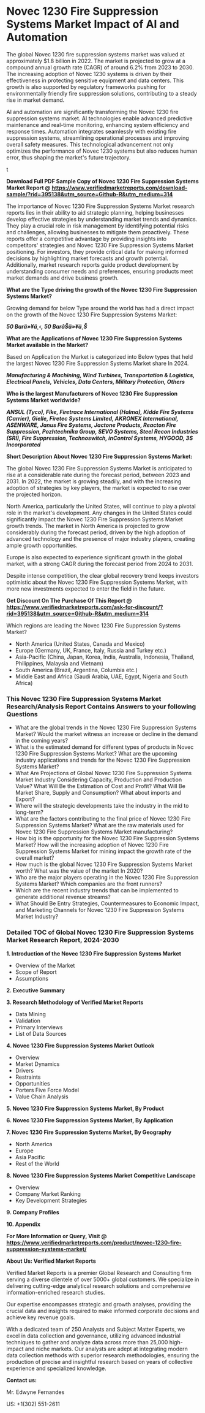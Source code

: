 <meta name="title" content="Global Novec 1230 Fire Suppression Systems Market Impact of AI and Automation"><meta name="description" content="The global Novec 1230 fire suppression systems market was valued at approximately $1.8 billion in 2022. The market is projected to grow at a compound annual growth rat"><meta name="title" content="Novec 1230 Fire Suppression Systems Market Size, Share, Scope, Trends, Growth, Opportunities, Analysis, Forecast"><h1>Novec 1230 Fire Suppression Systems Market Impact of AI and Automation</h1><p>The global Novec 1230 fire suppression systems market was valued at approximately $1.8 billion in 2022. The market is projected to grow at a compound annual growth rate (CAGR) of around 6.2% from 2023 to 2030. The increasing adoption of Novec 1230 systems is driven by their effectiveness in protecting sensitive equipment and data centers. This growth is also supported by regulatory frameworks pushing for environmentally friendly fire suppression solutions, contributing to a steady rise in market demand.</p><p>AI and automation are significantly transforming the Novec 1230 fire suppression systems market. AI technologies enable advanced predictive maintenance and real-time monitoring, enhancing system efficiency and response times. Automation integrates seamlessly with existing fire suppression systems, streamlining operational processes and improving overall safety measures. This technological advancement not only optimizes the performance of Novec 1230 systems but also reduces human error, thus shaping the market's future trajectory.</p>t</p><p id="" class=""><strong>Download Full PDF Sample Copy of Novec 1230 Fire Suppression Systems Market Report @ <a href="https://www.verifiedmarketreports.com/download-sample/?rid=395138&utm_source=Github-R&utm_medium=314" target="_blank">https://www.verifiedmarketreports.com/download-sample/?rid=395138&utm_source=Github-R&utm_medium=314</a></strong></p><p>The importance of&nbsp;Novec 1230 Fire Suppression Systems Market research reports lies in their ability to aid strategic planning, helping businesses develop effective strategies by understanding market trends and dynamics. They play a crucial role in risk management by identifying potential risks and challenges, allowing businesses to mitigate them proactively. These reports offer a competitive advantage by providing insights into competitors' strategies and Novec 1230 Fire Suppression Systems Market positioning. For investors, they provide critical data for making informed decisions by highlighting market forecasts and growth potential. Additionally, market research reports guide product development by understanding consumer needs and preferences, ensuring products meet market demands and drive business growth.</p><p><strong>What are the&nbsp;Type driving the growth of the Novec 1230 Fire Suppression Systems Market?</strong></p><p id="" class="">Growing demand for below Type around the world has had a direct impact on the growth of the Novec 1230 Fire Suppression Systems Market:</p><em><strong>50 Barä»¥ä¸‹, 50 BaråŠä»¥ä¸Š</strong></em></p><strong>What are the&nbsp;Applications&nbsp;of Novec 1230 Fire Suppression Systems Market available in the Market?</strong></p><p id="" class="">Based on Application the Market is categorized into Below types that held the largest Novec 1230 Fire Suppression Systems Market share In 2024.</p><em><strong>Manufacturing & Machining, Wind Turbines, Transportation & Logistics, Electrical Panels, Vehicles, Data Centers, Military Protection, Others</strong></em></p><strong>Who is the largest Manufacturers of Novec 1230 Fire Suppression Systems Market worldwide?</strong></p><p><em><strong>ANSUL (Tyco), Fike, Firetrace International (Halma), Kidde Fire Systems (Carrier), Gielle, Firetec Systems Limited, AKRONEX International, ASENWARE, Janus Fire Systems, Jactone Products, Reacton Fire Suppression, Pozhtechnika Group, SEVO Systems, Steel Recon Industries (SRI), Fire Suppression, Technoswitch, inControl Systems, HYGOOD, 3S Incorporated</strong></em></p><p id="" class=""><strong>Short Description About Novec 1230 Fire Suppression Systems Market:</strong></p><p>The global Novec 1230 Fire Suppression Systems Market is anticipated to rise at a considerable rate during the forecast period, between 2023 and 2031. In 2022, the market is growing steadily, and with the increasing adoption of strategies by key players, the market is expected to rise over the projected horizon.</p><p>North America, particularly the United States, will continue to play a pivotal role in the market's development. Any changes in the United States could significantly impact the Novec 1230 Fire Suppression Systems Market growth trends. The market in North America is projected to grow considerably during the forecast period, driven by the high adoption of advanced technology and the presence of major industry players, creating ample growth opportunities.</p><p>Europe is also expected to experience significant growth in the global market, with a strong CAGR during the forecast period from 2024 to 2031.</p><p>Despite intense competition, the clear global recovery trend keeps investors optimistic about the Novec 1230 Fire Suppression Systems Market, with more new investments expected to enter the field in the future.</p><p id="" class=""><strong>Get Discount On The Purchase Of This Report @ <a href="https://www.verifiedmarketreports.com/ask-for-discount/?rid=395138&utm_source=Github-R&utm_medium=314" target="_blank">https://www.verifiedmarketreports.com/ask-for-discount/?rid=395138&utm_source=Github-R&utm_medium=314</a></strong></p>Which regions are leading the Novec 1230 Fire Suppression Systems Market?</p><ul><li>North America (United States, Canada and Mexico)</li><li>Europe (Germany, UK, France, Italy, Russia and Turkey etc.)</li><li>Asia-Pacific (China, Japan, Korea, India, Australia, Indonesia, Thailand, Philippines, Malaysia and Vietnam)</li><li>South America (Brazil, Argentina, Columbia etc.)</li><li>Middle East and Africa (Saudi Arabia, UAE, Egypt, Nigeria and South Africa)</li></ul><h3 id="" class="">This Novec 1230 Fire Suppression Systems Market Research/Analysis Report Contains Answers to your following Questions</h3><ul><li>What are the global trends in the Novec 1230 Fire Suppression Systems Market? Would the market witness an increase or decline in the demand in the coming years?</li><li>What is the estimated demand for different types of products in Novec 1230 Fire Suppression Systems Market? What are the upcoming industry applications and trends for the Novec 1230 Fire Suppression Systems Market?</li><li>What Are Projections of Global Novec 1230 Fire Suppression Systems Market Industry Considering Capacity, Production and Production Value? What Will Be the Estimation of Cost and Profit? What Will Be Market Share, Supply and Consumption? What about imports and Export?</li><li>Where will the strategic developments take the industry in the mid to long-term?</li><li>What are the factors contributing to the final price of Novec 1230 Fire Suppression Systems Market? What are the raw materials used for Novec 1230 Fire Suppression Systems Market manufacturing?</li><li>How big is the opportunity for the Novec 1230 Fire Suppression Systems Market? How will the increasing adoption of Novec 1230 Fire Suppression Systems Market for mining impact the growth rate of the overall market?</li><li>How much is the global Novec 1230 Fire Suppression Systems Market worth? What was the value of the market In 2020?</li><li>Who are the major players operating in the Novec 1230 Fire Suppression Systems Market? Which companies are the front runners?</li><li>Which are the recent industry trends that can be implemented to generate additional revenue streams?</li><li>What Should Be Entry Strategies, Countermeasures to Economic Impact, and Marketing Channels for Novec 1230 Fire Suppression Systems Market Industry?</li></ul><h3 id="" class="">Detailed TOC of Global Novec 1230 Fire Suppression Systems Market Research Report, 2024-2030</h3><p id="" class=""><strong>1. Introduction of the Novec 1230 Fire Suppression Systems Market</strong></p><ul><li>Overview of the Market</li><li>Scope of Report</li><li>Assumptions</li></ul><p id="" class=""><strong>2. Executive Summary</strong></p><p id="" class=""><strong>3. Research Methodology of Verified Market Reports</strong></p><ul><li>Data Mining</li><li>Validation</li><li>Primary Interviews</li><li>List of Data Sources</li></ul><p id="" class=""><strong>4. Novec 1230 Fire Suppression Systems Market Outlook</strong></p><ul><li>Overview</li><li>Market Dynamics</li><li>Drivers</li><li>Restraints</li><li>Opportunities</li><li>Porters Five Force Model</li><li>Value Chain Analysis</li></ul><p id="" class=""><strong>5. Novec 1230 Fire Suppression Systems Market, By Product</strong></p><p id="" class=""><strong>6. Novec 1230 Fire Suppression Systems Market, By Application</strong></p><p id="" class=""><strong>7. Novec 1230 Fire Suppression Systems Market, By Geography</strong></p><ul><li>North America</li><li>Europe</li><li>Asia Pacific</li><li>Rest of the World</li></ul><p id="" class=""><strong>8. Novec 1230 Fire Suppression Systems Market Competitive Landscape</strong></p><ul><li>Overview</li><li>Company Market Ranking</li><li>Key Development Strategies</li></ul><p id="" class=""><strong>9. Company Profiles</strong></p><p id="" class=""><strong>10. Appendix</strong></p><p id="" class=""><strong>For More Information or Query, Visit @ <a href="https://www.verifiedmarketreports.com/product/novec-1230-fire-suppression-systems-market/" target="_blank">https://www.verifiedmarketreports.com/product/novec-1230-fire-suppression-systems-market/</a></strong></p><p id="" class=""><strong>About Us: Verified Market Reports</strong></p><p id="" class="">Verified Market Reports is a premier Global Research and Consulting firm serving a diverse clientele of over 5000+ global customers. We specialize in delivering cutting-edge analytical research solutions and comprehensive information-enriched research studies.</p><p id="" class="">Our expertise encompasses strategic and growth analyses, providing the crucial data and insights required to make informed corporate decisions and achieve key revenue goals.</p><p id="" class="">With a dedicated team of 250 Analysts and Subject Matter Experts, we excel in data collection and governance, utilizing advanced industrial techniques to gather and analyze data across more than 25,000 high-impact and niche markets. Our analysts are adept at integrating modern data collection methods with superior research methodologies, ensuring the production of precise and insightful research based on years of collective experience and specialized knowledge.</p><p id="" class=""><strong>Contact us:</strong></p><p id="" class="">Mr. Edwyne Fernandes</p><p id="" class="">US: +1(302) 551-2611</p>